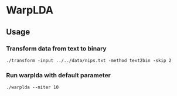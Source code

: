 # WarpLDA

## Usage

### Transform data from text to binary

```
./transform -input ../../data/nips.txt -method text2bin -skip 2
```

### Run warplda with default parameter
```
./warplda --niter 10
```
